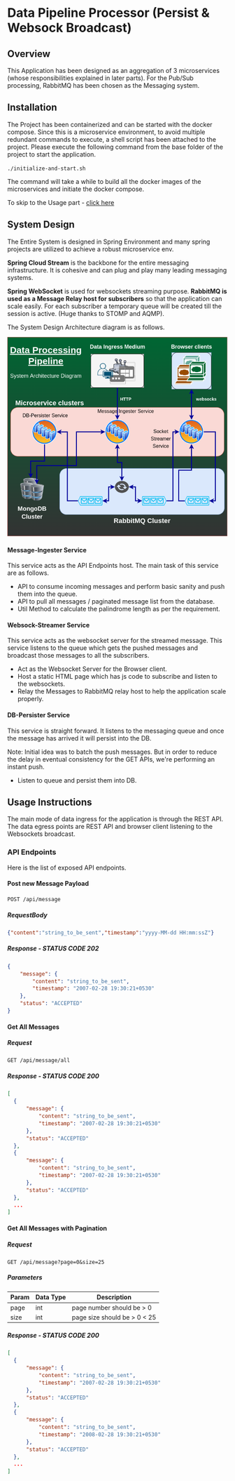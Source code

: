 # Data Pipeline Processor (Persist & Websock Broadcast)

## Overview
This Application has been designed as an aggregation of 3 microservices (whose responsibilities
explained in later parts). For the Pub/Sub processing, RabbitMQ has been chosen as the Messaging system.

## Installation

The Project has been containerized and can be started with the docker compose. Since this is a microservice environment,
to avoid multiple redundant commands to execute, a shell script has been attached to the project. Please execute
the following command from the base folder of the project to start the application.

`./initialize-and-start.sh`

The command will take a while to build all the docker images of the microservices and initiate the docker compose.

To skip to the Usage part - [click here](#usage-instructions)

## System Design
The Entire System is designed in Spring Environment and many spring projects are utilized to achieve a robust microservice env.

**Spring Cloud Stream** is the backbone for the entire messaging infrastructure. It is cohesive and can plug and play many leading messaging systems.

**Spring WebSocket** is used for websockets streaming purpose. **RabbitMQ is used as a Message Relay host for subscribers** so that the application can scale easily.
For each subscriber a temporary queue will be created till the session is active. (Huge thanks to STOMP and AQMP).  

The System Design Architecture diagram is as follows.

![ArchitectureDiagram](architecture-diagram.png)

#### Message-Ingester Service
This service acts as the API Endpoints host. The main task of this service are as follows.

- API to consume incoming messages and perform basic sanity and push them into the queue.
- API to pull all messages / paginated message list from the database.
- Util Method to calculate the palindrome length as per the requirement.

#### Websock-Streamer Service
This service acts as the websocket server for the streamed message. This service listens to the queue which gets the pushed messages 
and broadcast those messages to all the subscribers.

- Act as the Websocket Server for the Browser client.
- Host a static HTML page which has js code to subscribe and listen to the websockets.
- Relay the Messages to RabbitMQ relay host to help the application scale properly.

#### DB-Persister Service
This service is straight forward. It listens to the messaging queue and once the message has arrived it will persist into the DB.

Note: Initial idea was to batch the push messages. But in order to reduce the delay in eventual consistency for the GET APIs, we're 
performing an instant push.

- Listen to queue and persist them into DB.

## Usage Instructions

The main mode of data ingress for the application is through the REST API. The data egress points are REST API and browser 
client listening to the Websockets broadcast.

### API Endpoints
Here is the list of exposed API endpoints.
#### Post new Message Payload
```http
POST /api/message
```
##### RequestBody
```json
{"content":"string_to_be_sent","timestamp":"yyyy-MM-dd HH:mm:ssZ"}
```
##### Response - STATUS CODE 202
```json
{
    "message": {
        "content": "string_to_be_sent",
        "timestamp": "2007-02-28 19:30:21+0530"
    },
    "status": "ACCEPTED"
}
```

#### Get All Messages
##### Request
```http
GET /api/message/all
```

##### Response - STATUS CODE 200
```json
[
  {
      "message": {
          "content": "string_to_be_sent",
          "timestamp": "2007-02-28 19:30:21+0530"
      },
      "status": "ACCEPTED"
  },
  {
      "message": {
          "content": "string_to_be_sent",
          "timestamp": "2007-02-28 19:30:21+0530"
      },
      "status": "ACCEPTED"
  },
  ...
]
```

#### Get All Messages with Pagination
##### Request
```http
GET /api/message?page=0&size=25
```
##### Parameters
|Param  |Data Type  |Description|
|-------|-----------|-----------|
|page   |int        |page number should be > 0|
|size   |int        |page size should be > 0 < 25|
##### Response - STATUS CODE 200
```json
[
  {
      "message": {
          "content": "string_to_be_sent",
          "timestamp": "2007-02-28 19:30:21+0530"
      },
      "status": "ACCEPTED"
  },
  {
      "message": {
          "content": "string_to_be_sent",
          "timestamp": "2008-02-28 19:30:21+0530"
      },
      "status": "ACCEPTED"
  },
  ...
]
```